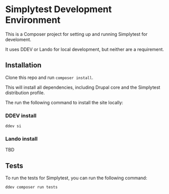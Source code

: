 # Simplytest Development Environment

This is a Composer project for setting up and running Simplytest for develoment.

It uses DDEV or Lando for local development, but neither are a requirement.

## Installation

Clone this repo and run `composer install`.

This will install all dependencies, including Drupal core and the Simplytest distribution profile.

The run the following command to install the site locally:

### DDEV install

```
ddev si
```

### Lando install

TBD

## Tests

To run the tests for Simplytest, you can run the following command:

```
ddev composer run tests
```
